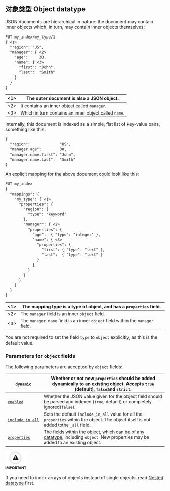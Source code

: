 ## 对象类型 Object datatype

JSON documents are hierarchical in nature: the document may contain inner objects which, in turn, may contain inner objects themselves:
    
    
    PUT my_index/my_type/1
    { <1>
      "region": "US",
      "manager": { <2>
        "age":     30,
        "name": { <3>
          "first": "John",
          "last":  "Smith"
        }
      }
    }

<1>| The outer document is also a JSON object.     
---|---  
<2>| It contains an inner object called `manager`.     
<3>| Which in turn contains an inner object called `name`.   
  
Internally, this document is indexed as a simple, flat list of key-value pairs, something like this:
    
    
    {
      "region":             "US",
      "manager.age":        30,
      "manager.name.first": "John",
      "manager.name.last":  "Smith"
    }

An explicit mapping for the above document could look like this:
    
    
    PUT my_index
    {
      "mappings": {
        "my_type": { <1>
          "properties": {
            "region": {
              "type": "keyword"
            },
            "manager": { <2>
              "properties": {
                "age":  { "type": "integer" },
                "name": { <3>
                  "properties": {
                    "first": { "type": "text" },
                    "last":  { "type": "text" }
                  }
                }
              }
            }
          }
        }
      }
    }

<1>| The mapping type is a type of object, and has a `properties` field.     
---|---  
<2>| The `manager` field is an inner `object` field.     
<3>| The `manager.name` field is an inner `object` field within the `manager` field.   
  
You are not required to set the field `type` to `object` explicitly, as this is the default value.

### Parameters for `object` fields

The following parameters are accepted by `object` fields:

[`dynamic`](dynamic.html)| Whether or not new `properties` should be added dynamically to an existing object. Accepts `true` (default), `false`and `strict`.     
---|---    
[`enabled`](enabled.html)| Whether the JSON value given for the object field should be parsed and indexed (`true`, default) or completely ignored(`false`).     
[`include_in_all`](include-in-all.html)| Sets the default `include_in_all` value for all the `properties` within the object. The object itself is not added tothe `_all` field.     
[`properties`](properties.html)| The fields within the object, which can be of any [datatype](mapping-types.html), including `object`. New properties may be added to an existing object.   
  
![Important](/images/icons/important.png)

If you need to index arrays of objects instead of single objects, read [Nested datatype](nested.html) first.
